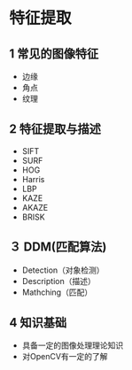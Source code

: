 # 特征提取

## 1 常见的图像特征

- 边缘
- 角点
- 纹理

## 2 特征提取与描述

- SIFT
- SURF
- HOG
- Harris
- LBP
- KAZE
- AKAZE
- BRISK

## ３ DDM(匹配算法)

- Detection（对象检测）
- Description（描述）
- Mathching（匹配）

## 4 知识基础

- 具备一定的图像处理理论知识
- 对OpenCV有一定的了解

